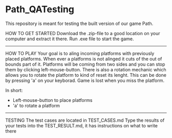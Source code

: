 # Path_QATesting
This repository is meant for testing the built version of our game Path.

HOW TO GET STARTED
Download the .zip-file to a good location on your computer and extract it there.
Run .exe file to start the game.
_____________________________________________________

HOW TO PLAY
Your goal is to aling incoming platforms with previously placed platforms. When ever a platforms is not alinged it cuts of the out of bounds part of it.
Platforms will be coming from two sides and you can stop them by clicking left-mouse-button. 
There is also a rotation mechanic which allows you to rotate the platform to kind of reset its lenght. This can be done by pressing 'a' on your keyborad.
Game is lost when you miss the platform.

In short:
- Left-mouse-button to place platforms
- 'a' to rotate a platform
_____________________________________________________

TESTING
The test cases are located in TEST_CASES.md
Type the results of your tests into the TEST_RESULT.md, it has instructions on what to write there
